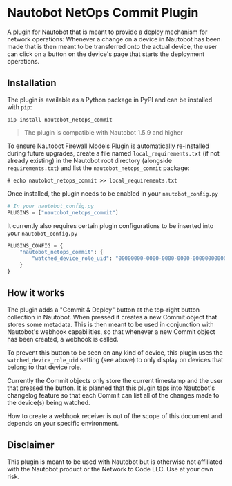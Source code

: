 # Nautobot NetOps Commit Plugin

A plugin for [Nautobot](https://github.com/nautobot/nautobot) that is meant to 
provide a deploy mechanism for network operations: Whenever a change on a 
device in Nautobot has been made that is then meant to be transferred onto 
the actual device, the user can click on a button on the device's page that 
starts the deployment operations.

## Installation

The plugin is available as a Python package in PyPI and can be installed with 
`pip`:

```shell
pip install nautobot_netops_commit
```

> The plugin is compatible with Nautobot 1.5.9 and higher

To ensure Nautobot Firewall Models Plugin is automatically re-installed during 
future upgrades, create a file named `local_requirements.txt` (if not already 
existing) in the Nautobot root directory (alongside `requirements.txt`) and list 
the `nautobot_netops_commit` package:

```no-highlight
# echo nautobot_netops_commit >> local_requirements.txt
```

Once installed, the plugin needs to be enabled in your `nautobot_config.py`

```python
# In your nautobot_config.py
PLUGINS = ["nautobot_netops_commit"]
```

It currently also requires certain plugin configurations to be inserted into 
your `nautobot_config.py`

```python
PLUGINS_CONFIG = {
    "nautobot_netops_commit": {
        "watched_device_role_uid": "00000000-0000-0000-0000-000000000000"
    }
}
```

## How it works

The plugin adds a "Commit & Deploy" button at the top-right button collection 
in Nautobot. When pressed it creates a new Commit object that stores some 
metadata. This is then meant to be used in conjunction with Nautobot's webhook 
capabilities, so that whenever a new Commit object has been created, a webhook
is called.

To prevent this button to be seen on any kind of device, this plugin uses the 
`watched_device_role_uid` setting (see above) to only display on devices that 
belong to that device role.

Currently the Commit objects only store the current timestamp and the user 
that pressed the button. It is planned that this plugin taps into Nautobot's 
changelog feature so that each Commit can list all of the changes made to the 
device(s) being watched. 

How to create a webhook receiver is out of the scope of this document and 
depends on your specific environment.

## Disclaimer

This plugin is meant to be used with Nautobot but is otherwise not affiliated 
with the Nautobot product or the Network to Code LLC. Use at your own risk.

